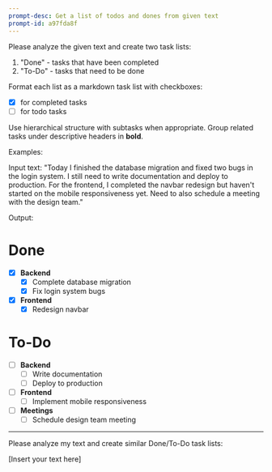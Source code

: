 ```yaml
---
prompt-desc: Get a list of todos and dones from given text
prompt-id: a97fda8f
---
```

Please analyze the given text and create two task lists:
1. "Done" - tasks that have been completed
2. "To-Do" - tasks that need to be done

Format each list as a markdown task list with checkboxes:
- [x] for completed tasks 
- [ ] for todo tasks

Use hierarchical structure with subtasks when appropriate.
Group related tasks under descriptive headers in **bold**.

Examples:

Input text:
"Today I finished the database migration and fixed two bugs in the login system. I still need to write documentation and deploy to production. For the frontend, I completed the navbar redesign but haven't started on the mobile responsiveness yet. Need to also schedule a meeting with the design team."

Output:
# Done
- [x] **Backend**
  - [x] Complete database migration
  - [x] Fix login system bugs
- [x] **Frontend**
  - [x] Redesign navbar

# To-Do
- [ ] **Backend**
  - [ ] Write documentation
  - [ ] Deploy to production
- [ ] **Frontend**
  - [ ] Implement mobile responsiveness
- [ ] **Meetings**
  - [ ] Schedule design team meeting

---

Please analyze my text and create similar Done/To-Do task lists:

[Insert your text here]

